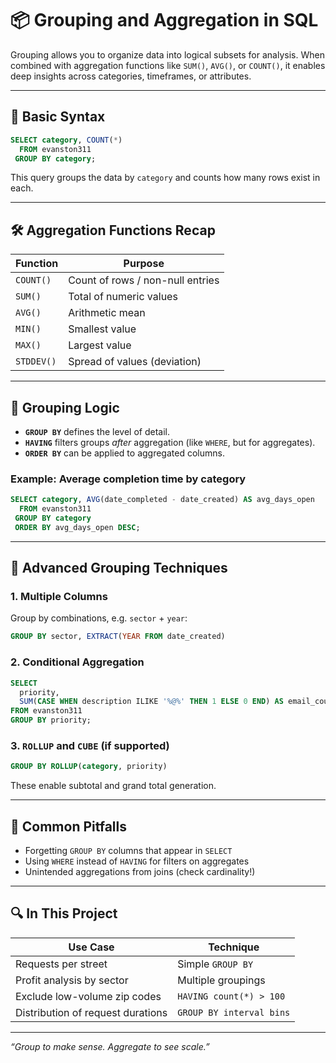 # 📦 Grouping and Aggregation in SQL

Grouping allows you to organize data into logical subsets for analysis. When combined with aggregation functions like `SUM()`, `AVG()`, or `COUNT()`, it enables deep insights across categories, timeframes, or attributes.

---

## 🔁 Basic Syntax

```sql
SELECT category, COUNT(*)
  FROM evanston311
 GROUP BY category;
```

This query groups the data by `category` and counts how many rows exist in each.

---

## 🛠 Aggregation Functions Recap

| Function   | Purpose                          |
| ---------- | -------------------------------- |
| `COUNT()`  | Count of rows / non-null entries |
| `SUM()`    | Total of numeric values          |
| `AVG()`    | Arithmetic mean                  |
| `MIN()`    | Smallest value                   |
| `MAX()`    | Largest value                    |
| `STDDEV()` | Spread of values (deviation)     |

---

## 🧠 Grouping Logic

* **`GROUP BY`** defines the level of detail.
* **`HAVING`** filters groups *after* aggregation (like `WHERE`, but for aggregates).
* **`ORDER BY`** can be applied to aggregated columns.

### Example: Average completion time by category

```sql
SELECT category, AVG(date_completed - date_created) AS avg_days_open
  FROM evanston311
 GROUP BY category
 ORDER BY avg_days_open DESC;
```

---

## 🧰 Advanced Grouping Techniques

### 1. Multiple Columns

Group by combinations, e.g. `sector` + `year`:

```sql
GROUP BY sector, EXTRACT(YEAR FROM date_created)
```

### 2. Conditional Aggregation

```sql
SELECT
  priority,
  SUM(CASE WHEN description ILIKE '%@%' THEN 1 ELSE 0 END) AS email_count
FROM evanston311
GROUP BY priority;
```

### 3. `ROLLUP` and `CUBE` (if supported)

```sql
GROUP BY ROLLUP(category, priority)
```

These enable subtotal and grand total generation.

---

## 📍 Common Pitfalls

* Forgetting `GROUP BY` columns that appear in `SELECT`
* Using `WHERE` instead of `HAVING` for filters on aggregates
* Unintended aggregations from joins (check cardinality!)

---

## 🔍 In This Project

| Use Case                          | Technique                |
| --------------------------------- | ------------------------ |
| Requests per street               | Simple `GROUP BY`        |
| Profit analysis by sector         | Multiple groupings       |
| Exclude low-volume zip codes      | `HAVING count(*) > 100`  |
| Distribution of request durations | `GROUP BY interval bins` |

---

*“Group to make sense. Aggregate to see scale.”*

